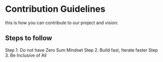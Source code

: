 
# Contribution Guidelines
this is how you can contribute to our project and vision:

## Steps to follow

Step 1. Do not have Zero Sum Mindset
Step 2. Build fast, Iterate faster
Step 3. Be Inclusive of All